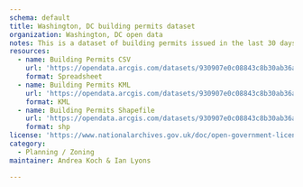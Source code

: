 ```yaml
---
schema: default
title: Washington, DC building permits dataset
organization: Washington, DC open data
notes: This is a dataset of building permits issued in the last 30 days
resources:
  - name: Building Permits CSV
    url: 'https://opendata.arcgis.com/datasets/930907e0c08843c8b30ab36a29b8ff0e_4.csv'
    format: Spreadsheet
  - name: Building Permits KML
    url: 'https://opendata.arcgis.com/datasets/930907e0c08843c8b30ab36a29b8ff0e_4.kml'
    format: KML
  - name: Building Permits Shapefile
    url: 'https://opendata.arcgis.com/datasets/930907e0c08843c8b30ab36a29b8ff0e_4.zip'
    format: shp
license: 'https://www.nationalarchives.gov.uk/doc/open-government-licence/version/3/'
category:
  - Planning / Zoning
maintainer: Andrea Koch & Ian Lyons

---
```

